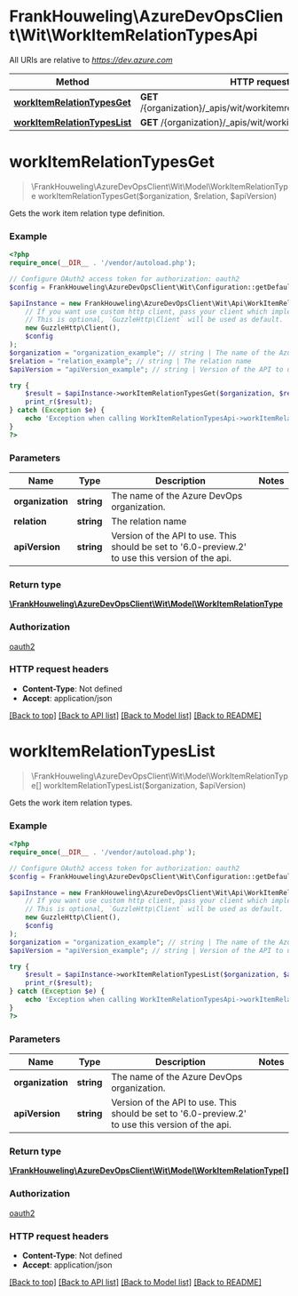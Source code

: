 # FrankHouweling\AzureDevOpsClient\Wit\WorkItemRelationTypesApi

All URIs are relative to *https://dev.azure.com*

Method | HTTP request | Description
------------- | ------------- | -------------
[**workItemRelationTypesGet**](WorkItemRelationTypesApi.md#workItemRelationTypesGet) | **GET** /{organization}/_apis/wit/workitemrelationtypes/{relation} | 
[**workItemRelationTypesList**](WorkItemRelationTypesApi.md#workItemRelationTypesList) | **GET** /{organization}/_apis/wit/workitemrelationtypes | 


# **workItemRelationTypesGet**
> \FrankHouweling\AzureDevOpsClient\Wit\Model\WorkItemRelationType workItemRelationTypesGet($organization, $relation, $apiVersion)



Gets the work item relation type definition.

### Example
```php
<?php
require_once(__DIR__ . '/vendor/autoload.php');

// Configure OAuth2 access token for authorization: oauth2
$config = FrankHouweling\AzureDevOpsClient\Wit\Configuration::getDefaultConfiguration()->setAccessToken('YOUR_ACCESS_TOKEN');

$apiInstance = new FrankHouweling\AzureDevOpsClient\Wit\Api\WorkItemRelationTypesApi(
    // If you want use custom http client, pass your client which implements `GuzzleHttp\ClientInterface`.
    // This is optional, `GuzzleHttp\Client` will be used as default.
    new GuzzleHttp\Client(),
    $config
);
$organization = "organization_example"; // string | The name of the Azure DevOps organization.
$relation = "relation_example"; // string | The relation name
$apiVersion = "apiVersion_example"; // string | Version of the API to use.  This should be set to '6.0-preview.2' to use this version of the api.

try {
    $result = $apiInstance->workItemRelationTypesGet($organization, $relation, $apiVersion);
    print_r($result);
} catch (Exception $e) {
    echo 'Exception when calling WorkItemRelationTypesApi->workItemRelationTypesGet: ', $e->getMessage(), PHP_EOL;
}
?>
```

### Parameters

Name | Type | Description  | Notes
------------- | ------------- | ------------- | -------------
 **organization** | **string**| The name of the Azure DevOps organization. |
 **relation** | **string**| The relation name |
 **apiVersion** | **string**| Version of the API to use.  This should be set to &#39;6.0-preview.2&#39; to use this version of the api. |

### Return type

[**\FrankHouweling\AzureDevOpsClient\Wit\Model\WorkItemRelationType**](../Model/WorkItemRelationType.md)

### Authorization

[oauth2](../../README.md#oauth2)

### HTTP request headers

 - **Content-Type**: Not defined
 - **Accept**: application/json

[[Back to top]](#) [[Back to API list]](../../README.md#documentation-for-api-endpoints) [[Back to Model list]](../../README.md#documentation-for-models) [[Back to README]](../../README.md)

# **workItemRelationTypesList**
> \FrankHouweling\AzureDevOpsClient\Wit\Model\WorkItemRelationType[] workItemRelationTypesList($organization, $apiVersion)



Gets the work item relation types.

### Example
```php
<?php
require_once(__DIR__ . '/vendor/autoload.php');

// Configure OAuth2 access token for authorization: oauth2
$config = FrankHouweling\AzureDevOpsClient\Wit\Configuration::getDefaultConfiguration()->setAccessToken('YOUR_ACCESS_TOKEN');

$apiInstance = new FrankHouweling\AzureDevOpsClient\Wit\Api\WorkItemRelationTypesApi(
    // If you want use custom http client, pass your client which implements `GuzzleHttp\ClientInterface`.
    // This is optional, `GuzzleHttp\Client` will be used as default.
    new GuzzleHttp\Client(),
    $config
);
$organization = "organization_example"; // string | The name of the Azure DevOps organization.
$apiVersion = "apiVersion_example"; // string | Version of the API to use.  This should be set to '6.0-preview.2' to use this version of the api.

try {
    $result = $apiInstance->workItemRelationTypesList($organization, $apiVersion);
    print_r($result);
} catch (Exception $e) {
    echo 'Exception when calling WorkItemRelationTypesApi->workItemRelationTypesList: ', $e->getMessage(), PHP_EOL;
}
?>
```

### Parameters

Name | Type | Description  | Notes
------------- | ------------- | ------------- | -------------
 **organization** | **string**| The name of the Azure DevOps organization. |
 **apiVersion** | **string**| Version of the API to use.  This should be set to &#39;6.0-preview.2&#39; to use this version of the api. |

### Return type

[**\FrankHouweling\AzureDevOpsClient\Wit\Model\WorkItemRelationType[]**](../Model/WorkItemRelationType.md)

### Authorization

[oauth2](../../README.md#oauth2)

### HTTP request headers

 - **Content-Type**: Not defined
 - **Accept**: application/json

[[Back to top]](#) [[Back to API list]](../../README.md#documentation-for-api-endpoints) [[Back to Model list]](../../README.md#documentation-for-models) [[Back to README]](../../README.md)

